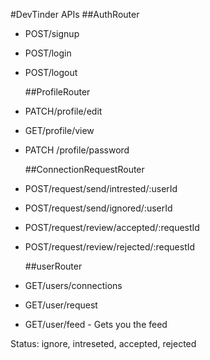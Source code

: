 #DevTinder APIs
  ##AuthRouter
- POST/signup
- POST/login
- POST/logout

  ##ProfileRouter
- PATCH/profile/edit
- GET/profile/view
- PATCH /profile/password

  ##ConnectionRequestRouter
- POST/request/send/intrested/:userId
- POST/request/send/ignored/:userId
- POST/request/review/accepted/:requestId
- POST/request/review/rejected/:requestId

  ##userRouter
- GET/users/connections
- GET/user/request
- GET/user/feed - Gets you the feed 

Status: ignore, intreseted, accepted, rejected

